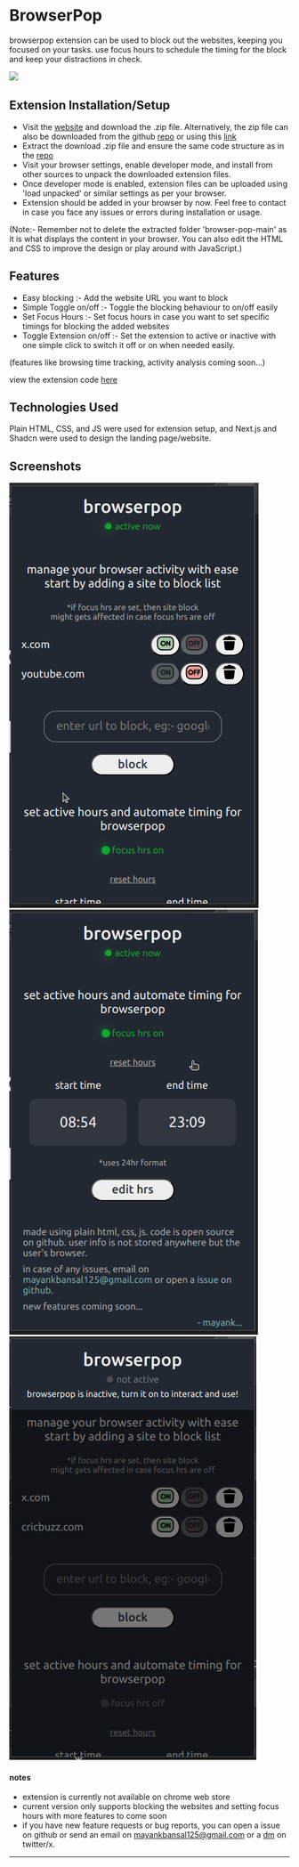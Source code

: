 # BrowserPop

browserpop extension can be used to block out the websites, keeping you focused on your tasks. use focus hours to schedule the timing for the block and keep your distractions in check.

![](public/video/demo.gif)

## Extension Installation/Setup
- Visit the [website](https://browser-pop.vercel.app/) and download the .zip file. Alternatively, the zip file can also be downloaded from the github [repo](https://github.com/MayankBansal12/browser-pop) or using this [link](https://github.com/MayankBansal12/browser-pop/archive/refs/heads/main.zip)
- Extract the download .zip file and ensure the same code structure as in the [repo](https://github.com/MayankBansal12/browser-pop)
- Visit your browser settings, enable developer mode, and install from other sources to unpack the downloaded extension files.
- Once developer mode is enabled, extension files can be uploaded using 'load unpacked' or similar settings as per your browser.
- Extension should be added in your browser by now. Feel free to contact in case you face any issues or errors during installation or usage.

(Note:- Remember not to delete the extracted folder 'browser-pop-main' as it is what displays the content in your browser. You can also edit the HTML and CSS to improve the design or play around with JavaScript.)

## Features
- Easy blocking :- Add the website URL you want to block
- Simple Toggle on/off :- Toggle the blocking behaviour to on/off easily
- Set Focus Hours :- Set focus hours in case you want to set specific timings for blocking the added websites
- Toggle Extension on/off :- Set the extension to active or inactive with one simple click to switch it off or on when needed easily.

(features like browsing time tracking, activity analysis coming soon...)

view the extension code [here](https://github.com/MayankBansal12/browser-pop)

## Technologies Used
Plain HTML, CSS, and JS were used for extension setup, and Next.js and Shadcn were used to design the landing page/website.
  
## Screenshots
![](public/img/active.png)
![](public/img/hours.png)
![](public/img/off.png)

#### notes
- extension is currently not available on chrome web store 
- current version only supports blocking the websites and setting focus hours with more features to come soon
- if you have new feature requests or bug reports, you can open a issue on github or send an email on [mayankbansal125@gmail.com](mailto:mayankbansal125@gmail.com) or a [dm](https://x.com/SimplerMayank) on twitter/x.

---
